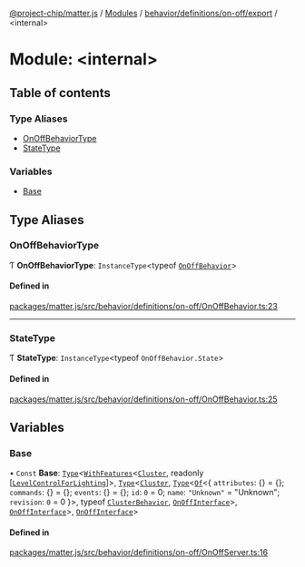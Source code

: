 [@project-chip/matter.js](../README.md) / [Modules](../modules.md) / [behavior/definitions/on-off/export](behavior_definitions_on_off_export.md) / \<internal\>

# Module: \<internal\>

## Table of contents

### Type Aliases

- [OnOffBehaviorType](behavior_definitions_on_off_export._internal_.md#onoffbehaviortype)
- [StateType](behavior_definitions_on_off_export._internal_.md#statetype)

### Variables

- [Base](behavior_definitions_on_off_export._internal_.md#base)

## Type Aliases

### OnOffBehaviorType

Ƭ **OnOffBehaviorType**: `InstanceType`\<typeof [`OnOffBehavior`](behavior_definitions_on_off_export.md#onoffbehavior)\>

#### Defined in

[packages/matter.js/src/behavior/definitions/on-off/OnOffBehavior.ts:23](https://github.com/project-chip/matter.js/blob/6d3b6a5d957d88a9231d6ecab4bb41f8133112be/packages/matter.js/src/behavior/definitions/on-off/OnOffBehavior.ts#L23)

___

### StateType

Ƭ **StateType**: `InstanceType`\<typeof `OnOffBehavior.State`\>

#### Defined in

[packages/matter.js/src/behavior/definitions/on-off/OnOffBehavior.ts:25](https://github.com/project-chip/matter.js/blob/6d3b6a5d957d88a9231d6ecab4bb41f8133112be/packages/matter.js/src/behavior/definitions/on-off/OnOffBehavior.ts#L25)

## Variables

### Base

• `Const` **Base**: [`Type`](../interfaces/behavior_cluster_export.ClusterBehavior.Type.md)\<[`WithFeatures`](cluster_export.ClusterComposer.md#withfeatures)\<[`Cluster`](../interfaces/cluster_export.OnOff.Cluster.md), readonly [[`LevelControlForLighting`](../enums/cluster_export.OnOff.Feature.md#levelcontrolforlighting)]\>, [`Type`](../interfaces/behavior_cluster_export.ClusterBehavior.Type.md)\<[`Cluster`](../interfaces/cluster_export.OnOff.Cluster.md), [`Type`](../interfaces/behavior_cluster_export.ClusterBehavior.Type.md)\<[`Of`](../interfaces/cluster_export.ClusterType.Of.md)\<\{ `attributes`: {} = \{}; `commands`: {} = \{}; `events`: {} = \{}; `id`: ``0`` = 0; `name`: ``"Unknown"`` = "Unknown"; `revision`: ``0`` = 0 }\>, typeof [`ClusterBehavior`](behavior_cluster_export.ClusterBehavior.md), [`OnOffInterface`](behavior_definitions_on_off_export.md#onoffinterface)\>, [`OnOffInterface`](behavior_definitions_on_off_export.md#onoffinterface)\>, [`OnOffInterface`](behavior_definitions_on_off_export.md#onoffinterface)\>

#### Defined in

[packages/matter.js/src/behavior/definitions/on-off/OnOffServer.ts:16](https://github.com/project-chip/matter.js/blob/6d3b6a5d957d88a9231d6ecab4bb41f8133112be/packages/matter.js/src/behavior/definitions/on-off/OnOffServer.ts#L16)
